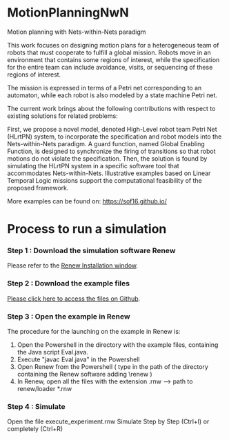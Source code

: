 # MotionPlanningNwN
Motion planning with Nets-within-Nets paradigm

This work focuses on designing motion plans for a heterogeneous team of robots that must cooperate to fulfill a global mission. Robots move in an environment that contains some regions of interest, while the specification for the entire team can include avoidance, visits, or sequencing of these regions of interest.

The mission is expressed in terms of a Petri net corresponding to an automaton, while each robot is also modeled by a state machine Petri net.

The current work brings about the following contributions with respect to existing solutions for related problems:

First, we propose a novel model, denoted High-Level robot team Petri Net (HLrtPN) system, to incorporate the specification and robot models into the Nets-within-Nets paradigm.
A guard function, named Global Enabling Function, is designed to synchronize the firing of transitions so that robot motions do not violate the specification.
Then, the solution is found by simulating the HLrtPN system in a specific software tool that accommodates Nets-within-Nets.
Illustrative examples based on Linear Temporal Logic missions support the computational feasibility of the proposed framework.

More examples can be found on: https://sof16.github.io/


# Process to run a simulation

### Step 1 : Download the simulation software Renew

Please refer to the [Renew Installation window](../renew.html).

### Step 2 : Download the example files

[Please click here to access the files on Github](https://github.com/Sof16/Sof16.github.io).

### Step 3 : Open the example in Renew

The procedure for the launching on the example in Renew is:

1. Open the Powershell in the directory with the example files, containing the Java script Eval.java.
2. Execute "javac Eval.java" in the Powershell
3. Open Renew from the Powershell ( type in the path of the directory containing the Renew software adding \renew ) 
4. In Renew, open all the files with the extension .rnw --> path to renew/loader *.rnw

### Step 4 : Simulate

Open the file execute_experiment.rnw
Simulate Step by Step (Ctrl+I) or completely (Ctrl+R)
